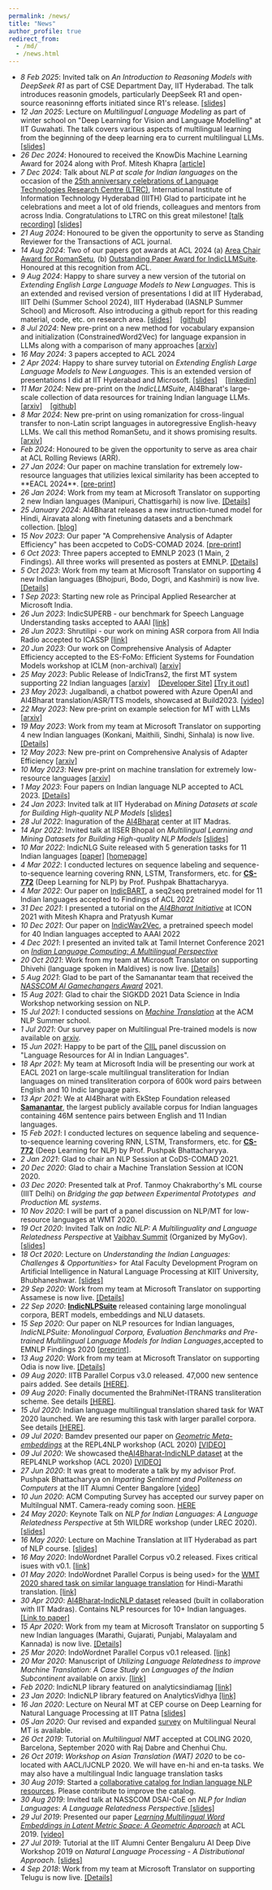 ```yaml
---
permalink: /news/
title: "News"
author_profile: true
redirect_from: 
  - /md/
  - /news.html
---
```


<ul>
<li> <i>8 Feb 2025</i>: Invited talk on <i>An Introduction to Reasoning 
  Models with DeepSeek R1</i> as part of CSE Department Day, IIT Hyderabad. The talk introduces reasonin gmodels, particularly DeepSeek R1 and open-source reasoninng efforts initiated since R1's release. <a href="/files/publications/presentations/DeepSeek-OSSProjects-Intro-Feb2025.pdf">[slides]</a>  </li> 
<li> <i>12 Jan 2025</i>: Lecture on <i>Multilingual Language Modeling</i> as part of winter school on "Deep Learning for Vision and Language Modelling" at IIT Guwahati. The talk covers various aspects of multilingual learning from the beginning of the deep learning era to current multilingual LLMs. <a href="/files/publications/presentations/wintersc_iitguwahati_multilingual_model_jan25.pdf">[slides]</a>  </li> 
<li> <i>26 Dec 2024</i>: Honoured to received the KnowDis Machine Learning Award for 2024 along with Prof. Mitesh Khapra <a href="https://www.aninews.in/news/business/knowdis-ai-founder-saurabh-singal-announces-recipients-of-the-knowdis-machine-learning-awards20241226134135">[article]</a>  </li> 
<li> <i>7 Dec 2024</i>: Talk about <i>NLP at scale for Indian languages</i> on the occasion of the <a href="https://ltrc.iiit.ac.in/silver-jubilee/">25th anniversary celebrations of Language Technologies Research Centre (LTRC)</a>, International Institute of Information Technology Hyderabad (IIITH) Glad to participate int he celebrations and meet a lot of old friends, colleagues and mentors from across India. Congratulations to LTRC on this great milestone! <a href="https://www.youtube.com/live/kdrsDGOnZEA?si=xP47DXIZVsyM9paG&t=10450">[talk recording]</a> <a href="/files/publications/presentations/ltrc25_nlpscale_indic_dec24.pdf">[slides]</a> </li>
<!-- <li> <i>21 Aug 2024</i>: Pralekha </li>
<li> <i>21 Aug 2024</i>: BhasaAnuvaad </li>
<li> <i>21 Aug 2024</i>: CIA </li>  -->
<li> <i>21 Aug 2024</i>: Honoured to be given the opportunity to serve as Standing Reviewer for the Transactions of ACL journal. </li>
<li> <i>14 Aug 2024</i>: Two of our papers got awards at ACL 2024 (a) <a href="https://www.linkedin.com/feed/update/urn:li:activity:7230469137087537152/?updateEntityUrn=urn%3Ali%3Afs_updateV2%3A%28urn%3Ali%3Aactivity%3A7230469137087537152%2CFEED_DETAIL%2CEMPTY%2CDEFAULT%2Cfalse%29">Area Chair Award for RomanSetu</a>, (b) <a href="https://www.linkedin.com/feed/update/urn:li:activity:7230474526462029824/?updateEntityUrn=urn%3Ali%3Afs_updateV2%3A%28urn%3Ali%3Aactivity%3A7230474526462029824%2CFEED_DETAIL%2CEMPTY%2CDEFAULT%2Cfalse%29">Outstanding Paper Award for IndicLLMSuite</a>. Honoured at this recognition from ACL. </li>
<li> <i>9 Aug 2024</i>: Happy to share survey a new version of the tutorial on <i>Extending English Large Language Models to New Languages</i>. This is an extended and revised version of presentations I did at IIT Hyderabad, IIIT Delhi (Summer School 2024), IIIT Hyderabad (IASNLP Summer School) and Microsoft. Also introducing a github report for this reading material, code, etc. on research area. <a href="/files/publications/presentations/extend_en_llms_aug2024.pdf">[slides]</a> &nbsp;&nbsp; <a href="https://github.com/anoopkunchukuttan/multilingual_extend_llm">[github]</a>  </li>
<li> <i>8 Jul 2024</i>: New pre-print on a new method for vocabulary expansion and initialization (ConstrainedWord2Vec) for language expansion in LLMs along with a comparison of many approaches <a href="https://arxiv.org/abs/2407.05841">[arxiv]</a></li>
<li> <i>16 May 2024</i>: 3 papers accepted to ACL 2024 </li>
<li> <i>2 Apr 2024</i>: Happy to share survey tutorial on <i>Extending English Large Language Models to New Languages</i>. This is an extended version of presentations I did at IIT Hyderabad and Microsoft. <a href="/files/publications/presentations/extend_en_llms_apr2024.pdf">[slides]</a> &nbsp;&nbsp; <a href="https://www.linkedin.com/feed/update/urn:li:activity:7181591160447012866">[linkedin]</a>  </li>
<li> <i>11 Mar 2024</i>: New pre-print on the <i>IndicLLMSuite</i>, AI4Bharat's large-scale collection of data resources for training Indian language LLMs. <a href="https://arxiv.org/abs/2403.06350">[arxiv]</a> &nbsp;&nbsp; <a href="https://github.com/AI4Bharat/IndicLLMSuite">[github]</a>  </li>
<li> <i>8 Mar 2024</i>: New pre-print on using romanization for cross-lingual transfer to non-Latin script languages in autoregressive English-heavy LLMs. We call this method RomanSetu, and it shows promising results. <a href="https://arxiv.org/abs/2401.14280">[arxiv]</a></li>
<li> <i>Feb 2024</i>: Honoured to be given the opportunity to serve as area chair at ACL Rolling Reviews (ARR). </li>
<li> <i>27 Jan 2024</i>: Our paper on machine translation for extremely low-resource languages that utilizies lexical similarity has been accepted to **EACL 2024**.  <a href="https://arxiv.org/abs/2305.05214">[pre-print]</a> </li>
<li> <i>26 Jan 2024</i>: Work from my team at Microsoft Translator on supporting 2 new Indian languages  (Manipuri, Chattisgarhi) is now live. <a href="https://news.microsoft.com/en-in/microsoft-translator-adds-two-new-languages-chhattisgarhi-and-manipuri/">[Details]</a></li>
<li> <i>25 January 2024</i>: AI4Bharat releases a new instruction-tuned model for Hindi, Airavata along with finetuning datasets and a benchmark collection.  <a href="https://ai4bharat.github.io/airavata">[blog]</a> </li>
<li> <i>15 Nov 2023</i>: Our paper "A Comprehensive Analysis of Adapter Efficiency" has been accpeted to CoDS-COMAD 2024.  <a href="https://arxiv.org/abs/2305.07491">[pre-print]</a> </li>
<li> <i>6 Oct 2023</i>: Three papers accepted to EMNLP 2023 (1 Main, 2 Findings). All three works will presented as posters at EMNLP. <a href="https://twitter.com/ai4bharat/status/1712474113825230948">[Details]</a></li>
<li> <i>5 Oct 2023</i>: Work from my team at Microsoft Translator on supporting 4 new Indian languages  (Bhojpuri, Bodo, Dogri, and Kashmiri) is now live. <a href="https://news.microsoft.com/en-in/microsoft-translator-expands-to-20-indian-languages-empowering-linguistic-diversity">[Details]</a></li>
<li> <i>1 Sep 2023</i>: Starting new role as Principal Applied Researcher at Microsoft India. </li>
<li> <i>26 Jun 2023</i>: IndicSUPERB - our benchmark for Speech Language Understanding tasks accepted to AAAI <a href="https://ojs.aaai.org/index.php/AAAI/article/view/26521">[link]</a></li>
<li> <i>26 Jun 2023</i>: Shrutilipi - our work on mining ASR corpora from All India Radio accepted to ICASSP <a href="https://ieeexplore.ieee.org/abstract/document/10096933">[link]</a></li>
<li> <i>20 Jun 2023</i>: Our work on Comprehensive Analysis of Adapter Efficiency accepted to the ES-FoMo: Efficient Systems for Foundation Models
workshop at ICLM (non-archival) <a href="https://arxiv.org/abs/2305.07491">[arxiv]</a></li>
<li> <i>25 May 2023</i>: Public Release of IndicTrans2, the first MT system supporting 22 Indian languages <a href="https://arxiv.org/abs/2305.16307">[arxiv]</a> &nbsp;&nbsp; <a href="https://github.com/ai4bharat/IndicTrans2">[Developer Site]</a> <a href="https://models.ai4bharat.org/#/nmt/v2">[Try it out]</a> </li>
<li> <i>23 May 2023</i>: Jugalbandi, a chatbot powered with Azure OpenAI and AI4Bharat translation/ASR/TTS models, showcased at Build2023. <a href="https://youtu.be/p9gh_HZQCbk">[video]</a></li>
<li> <i>22 May 2023</i>: New pre-print on example selection for MT with LLMs <a href="https://arxiv.org/abs/2305.14105">[arxiv]</a></li>
<li> <i>19 May 2023</i>: Work from my team at Microsoft Translator on supporting 4 new Indian languages  (Konkani, Maithili, Sindhi, Sinhala) is now live. <a href="https://news.microsoft.com/en-in/microsoft-translator-adds-four-new-languages-konkani-maithili-sindhi-and-sinhala/">[Details]</a></li>
<li> <i>12 May 2023</i>: New pre-print on Comprehensive Analysis of Adapter Efficiency <a href="https://arxiv.org/abs/2305.07491">[arxiv]</a></li>
<li> <i>10 May 2023</i>: New pre-print on machine translation for extremely low-resource languages <a href="https://arxiv.org/abs/2305.05214">[arxiv]</a></li>
<li> <i>1 May 2023</i>: Four papers on Indian language NLP accepted to ACL 2023. <a href="https://www.linkedin.com/feed/update/urn:li:activity:7059502799276969984">[Details]</a></li>
<li> <i>24 Jan 2023</i>: Invited talk at IIT Hyderabad on <i>Mining Datasets at scale for Building High-quality NLP Models</i> <a href="publications/presentations/mining_NLP_IITHyd_jan2023.pdf">[slides]</a> </li>
<li> <i>28 Jul 2022</i>: Inaguration of the <a href=https://ai4bharat.iitm.ac.in">AI4Bharat</a> center at IIT Madras.  </li>
<li> <i>14 Apr 2022</i>: Invited talk at IISER Bhopal on <i>Multilingual Learning and Mining Datasets for Building High-quality NLP Models</i> <a href="publications/presentations/iiser_bhopal_2022.pdf">[slides]</a> </li>
<li> <i>10 Mar 2022</i>: IndicNLG Suite released with 5 generation tasks for 11 Indian languages <a href="https://arxiv.org/abs/2203.05437">[paper]</a> <a href="https://indicnlp.ai4bharat.org/indicnlg-suite">[homepage]</a> </li> 
<li> <i>4 Mar 2022</i>: I conducted lectures on sequence labeling and sequence-to-sequence learning covering RNN, LSTM, Transformers, etc. for <b><a href="https://www.cfilt.iitb.ac.in/~cs772-2022/">CS-772</a></b> (Deep Learning for NLP) by Prof. Pushpak Bhattacharyya. </li> 
<li> <i>4 Mar 2022</i>: Our paper on <a href="https://arxiv.org/abs/2109.02903">IndicBART</a>, a seq2seq pretrained model for 11 Indian languages accepted to Findings of ACL 2022 </li> 
<li> <i>31 Dec 2021</i>: I presented a tutorial on the <a href="publications/presentations/AI4Bharat_Initiative_ICON2021.pdf"><i>AI4Bharat Initiative</i></a> at ICON 2021 with Mitesh Khapra and Pratyush Kumar </li>
<li> <i>10 Dec 2021</i>: Our paper on <a href="https://www.aaai.org/AAAI22Papers/AAAI-12428.JavedT.pdf">IndicWav2Vec</a>, a pretrained speech model  for 40 Indian languages accepted to AAAI 2022 </li> 
<li> <i>4 Dec 2021</i>: I presented an invited talk at Tamil Internet Conference 2021 on <a href="publications/presentations/TIC_indiccomputing_dec2021.pdf"><i>Indian Language Computing: A Multilingual Perspective</i></a> </li>
<li> <i>20 Oct 2021</i>: Work from my team at Microsoft Translator on supporting Dhivehi (language spoken in Maldives) is now live. <a href="https://news.microsoft.com/source/features/ai/microsoft-translator-100-language-milestone/#:~:text=The%20new%20languages%20and%20dialects,spoken%20by%2084.6%20million%20people.">[Details]</a></li>
<li> <i>5 Aug 2021</i>: Glad to be part of the Samanantar team that received the <a href="publications/presentations/NASSCOM_AI_gamechangers_compendium_2021-AI4Bharat.pdf"><i>NASSCOM AI Gamechangers Award</i></a> 2021.</li>
<li> <i>15 Aug 2021</i>: Glad to chair the  SIGKDD 2021 Data Science in India Workshop networking session on NLP.</li>
<li> <i>15 Jul 2021</i>: I conducted sessions on <a href="publications/presentations/ACM-India_NLP_Summer_School_2021.pdf"><i>Machine Translation</i></a>  at the ACM NLP Summer school. </i>
<li> <i>1 Jul 2021</i>: Our survey paper on Multilingual Pre-trained models is now available on <a href="https://arxiv.org/abs/2107.00676">arxiv</a>.
<li> <i>15 Jun 2021</i>: Happy to be part of the <a href="https://www.ciil.org">CIIL</a> panel discussion on "Language Resources for AI in Indian Languages".
<li> <i>18 Apr 2021</i>: My team at Microsoft India will be presenting our work at EACL 2021 on large-scale multilingual transliteration for Indian languages on mined transliteration corpora of 600k word pairs between English and 10 Indic language pairs. 
<li> <i>13 Apr 2021</i>: We at AI4Bharat with EkStep Foundation released <b><a href="https://indicnlp.ai4bharat.org/samanantar">Samanantar</a></b>, the largest publicly available corpus for Indian languages containing 46M sentence pairs between English and 11 Indian languages.</li>
<li> <i>15 Feb 2021</i>: I conducted lectures on sequence labeling and sequence-to-sequence learning covering RNN, LSTM, Transformers, etc. for <b><a href="https://www.cfilt.iitb.ac.in/~cs772/">CS-772</a></b> (Deep Learning for NLP) by Prof. Pushpak Bhattacharyya. </li> 
<li> <i>2 Jan 2021</i>: Glad to chair an NLP Session at CoDS-COMAD 2021. </li> 
<li> <i>20 Dec 2020</i>: Glad to chair a Machine Translation Session at ICON 2020. </li> 
<li> <i>03 Dec 2020</i>: Presented talk at Prof. Tanmoy Chakraborthy's ML course (IIIT Delhi) on <i>Bridging the gap between Experimental Prototypes  and Production ML systems</i>. </li> 
<li> <i>10 Nov 2020</i>: I will be part of a panel discussion on NLP/MT for low-resource languages at WMT 2020. </li> 
<li> <i>19 Oct 2020</i>: Invited Talk on <i>Indic NLP: A Multilinguality and Language Relatedness Perspective</i> at <a href="https://innovate.mygov.in/vaibhav-summit">Vaibhav Summit</a> (Organized by MyGov). 
  <a href="publications/presentations/vaibhav_summit_2020_anoop.pdf">[slides]</a> </li> 
<li> <i>18 Oct 2020</i>: Lecture on <i>Understanding the Indian Languages: Challenges & Opportunities</i>> for Atal Faculty Development Program on Artificial Intelligence in Natural Language Processing at KIIT University, Bhubhaneshwar. 
  <a href="publications/presentations/kiit_indicnlp_talk_oct2020.pdf">[slides]</a> </li> 
<li> <i>29 Sep 2020</i>: Work from my team at Microsoft Translator on supporting Assamese is now live. <a href="https://www.microsoft.com/en-us/translator/blog/2020/09/29/assamese-text-translation-is-here/">[Details]</a></li>     
<li> <i>22 Sep 2020</i>: <a href="https://indicnlp.ai4bharat.org"><b>IndicNLPSuite</b></a> released containing large monolingual corpora, BERT models, embeddings and NLU datasets. </li>
<li> <i>15 Sep 2020</i>: Our paper on NLP resources for Indian languages,  <i>IndicNLPSuite: Monolingual Corpora, Evaluation Benchmarks and Pre-trained Multilingual Language Models for Indian Languages</i>,accepted to EMNLP Findings 2020  <a href="https://indicnlp.ai4bharat.org/papers/arxiv2020_indicnlp_corpus.pdf">[preprint]</a>. </li>
<li> <i>13 Aug 2020</i>: Work from my team at Microsoft Translator on supporting Odia is now live. <a href="https://www.microsoft.com/en-us/translator/blog/2020/08/13/odia-language-text-translation-is-now-available-in-microsoft-translator/">[Details]</a></li>   
<li> <i>09 Aug 2020</i>: IITB Parallel Corpus v3.0 released. 47,000 new sentence pairs added. See details <a href="http://www.cfilt.iitb.ac.in/iitb_parallel">[HERE]</a>. </li>
<li> <i>09 Aug 2020</i>: Finally documented the BrahmiNet-ITRANS transliteration scheme. See details <a href="http://anoopk.in/publications/brahminet_itrans.pdf">[HERE]</a>. </li>
<li> <i>15 Jul 2020</i>: Indian language multilingual translation shared task for WAT 2020 launched. We are resuming this task with larger parallel corpora. See details <a href="http://lotus.kuee.kyoto-u.ac.jp/WAT/indic-multilingual">[HERE]</a>. </li>
<li> <i>09 Jul 2020</i>: Bamdev presented our paper on <i><a href="https://www.aclweb.org/anthology/2020.repl4nlp-1.6/">Geometric Meta-embeddings</a></i> at the REPL4NLP workshop (ACL 2020)  <a href="https://slideslive.com/38929772/learning-geometric-word-metaembeddings">[VIDEO]</a> </li>
<li> <i>09 Jul 2020</i>: We showcased the<a href="https://github.com/ai4bharat-indicnlp/indicnlp_corpus">AI4Bharat-IndicNLP  dataset</a> at the REPL4NLP workshop (ACL 2020)  <a href="https://slideslive.com/38931238/ai4bharatindicnlp-dataset-monolingual-corpora-and-word-embeddings-for-indic-languages">[VIDEO]</a> </li>
<li> <i>27 Jun 2020</i>: It was great to moderate a talk by my advisor Prof. Pushpak Bhattacharyya on <i>Imparting Sentiment and Politeness on Computers</i> at the IIT Alumni Center Bangalore <a href="https://www.youtube.com/watch?v=tazawAagbbg">[video]</a> </li>
<li> <i>10 Jun 2020</i>: ACM Computing Survey has accepted our survey paper on Multilngual NMT. Camera-ready coming soon. <a href="https://arxiv.org/abs/2001.01115">HERE</a> </li>
<li> <i>24 May 2020</i>: Keynote Talk on <i>NLP for Indian Languages: A Language Relatedness Perspective</i> at 5th WILDRE workshop (under LREC 2020). <a href="publications/presentations/wildre_keynote_2020.pdf">[slides]</a> </li>
<li> <i>16 May 2020</i>: Lecture on Machine Translation at IIT Hyderabad as part of NLP course. <a href="publications/presentations/iithyd_mt_2020.pdf">[slides]</a> </li>
<li> <i>16 May 2020</i>: IndoWordnet Parallel Corpus v0.2 released. Fixes critical isues with  v0.1. <a href="https://github.com/anoopkunchukuttan/indowordnet_parallel">[link]</a> </li>
<li> <i>01 May 2020</i>: IndoWordnet Parallel Corpus is being used> for the <a href="http://www.statmt.org/wmt20/similar.html">WMT 2020 shared task on similar language translation</a> for Hindi-Marathi translation. <a href="https://github.com/anoopkunchukuttan/indowordnet_parallel">[link]</a> </li>
<li> <i>30 Apr 2020</i>: <a href="https://github.com/ai4bharat-indicnlp/indicnlp_corpus">AI4Bharat-IndicNLP  dataset</a> released (built in collaboration with IIT Madras). Contains NLP resources for 10+ Indian languages. <a href="https://arxiv.org/abs/2005.00085">[Link to paper]</a> </li>
<li> <i>15 Apr 2020</i>: Work from my team at Microsoft Translator on supporting 5 new Indian languages  (Marathi, Gujarati, Punjabi, Malayalam and Kannada) is now live. <a href="https://www.microsoft.com/en-us/translator/blog/2020/04/15/microsoft-adds-five-languages-of-india-to-microsoft-translator">[Details]</a></li>
<li> <i>25 Mar 2020</i>: IndoWordnet Parallel Corpus v0.1 released. <a href="https://github.com/anoopkunchukuttan/indowordnet_parallel">[link]</a> </li>
<li> <i>20 Mar 2020</i>: Manuscript of <i>Utilizing Language Relatedness to improve Machine Translation: A Case Study on Languages of the Indian Subcontinent</i> available on arxiv. <a href="https://arxiv.org/abs/2003.08925">[link]</a> </li>
<li> <i>Feb 2020</i>: IndicNLP library featured on analyticsindiamag <a href="https://analyticsindiamag.com/top-nlp-libraries-datasets-for-indian-languages">[link]</a> </li>
<li> <i>23 Jan 2020</i>: IndicNLP library featured on AnalyticsVidhya <a href="https://www.analyticsvidhya.com/blog/2020/01/3-important-nlp-libraries-indian-languages-python/">[link]</a> </li>
<li> <i>16 Jan 2020</i>: Lecture on Neural MT at CEP course on Deep Learning for Natural Language Processing at IIT Patna <a href="publications/presentations/cep_iitpatna_mt_2020.pdf">[slides]</a> </li> 
<li> <i>05 Jan 2020</i>: Our revised and expanded <a href="https://arxiv.org/abs/2001.01115">survey</a> on Multilingual Neural MT is available.</li> 
<li> <i>26 Oct 2019</i>: Tutorial on <i>Multilingual NMT</i> accepted at COLING 2020, Barcelona, September 2020 with Raj Dabre and Chenhui Chu. </li>
<li> <i>26 Oct 2019</i>: <i>Workshop on Asian Translation (WAT) 2020 </i> to be co-located with AACL/IJCNLP 2020.  We will have en-hi and en-ta tasks. We may also have a multilingual Indic language translation tasks</i>
<li> <i>30 Aug 2019</i>: Started a <a href="https://github.com/indicnlpweb/indicnlp_catalog">collaborative catalog for Indian language NLP resources</a>. Please contribute to improve the catalog.</li> 
<li> <i>30 Aug 2019</i>: Invited talk at NASSCOM DSAI-CoE on <i>NLP for Indian Languages: A Language Relatedness Perspective</i>.<a href="publications/presentations/nasscom_indicnlp_talk_aug_2019.pdf">[slides]</a>  </li>
<li> <i>29 Jul 2019</i>: Presented our paper <i><a href="publications/tacl2019_geomm.pdf">Learning Multilingual Word Embeddings in Latent Metric Space: A Geometric Approach</a></i> at ACL 2019. <a href="http://www.livecongress.it/aol/indexSA.php?id=73492898&ticket=">[video]</a></li>
<li> <i>27 Jul 2019</i>: Tutorial at the IIT Alumni Center Bengaluru AI Deep Dive Workshop 2019 on <i>Natural Language Processing - A Distributional Approach</i>. <a href="publications/presentations/iitacb_nlp_tutorial_27Jul2019.pdf">[slides]</a>
<li> <i>4 Sep 2018</i>: Work from my team at Microsoft Translator on supporting Telugu is now live. <a href="https://www.microsoft.com/en-us/translator/blog/2018/09/04/microsoft-translator-adds-telugu-as-a-supported-language/">[Details]</a></li>   
</ul>